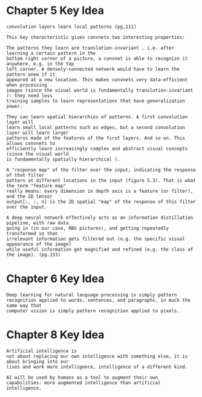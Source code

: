 # Chapter 5 Key Idea
    convolution layers learn local patterns (pg.111)
    
    This key characteristic gives convnets two interesting properties:
    
    The patterns they learn are translation-invariant , i.e. after learning a certain pattern in the
    bottom right corner of a picture, a convnet is able to recognize it anywhere, e.g. in the top
    left corner. A densely-connected network would have to learn the pattern anew if it
    appeared at a new location. This makes convnets very data-efficient when processing
    images (since the visual world is fundamentally translation-invariant ): they need less
    training samples to learn representations that have generalization power.
    
    They can learn spatial hierarchies of patterns. A first convolution layer will
    learn small local patterns such as edges, but a second convolution layer will learn larger
    patterns made of the features of the first layers. And so on. This allows convnets to
    efficiently learn increasingly complex and abstract visual concepts (since the visual world
    is fundamentally spatially hierarchical ).
    
    A "response map" of the filter over the input, indicating the response of that filter
    pattern at different locations in the input (figure 5.3). That is what the term "feature map"
    really means: every dimension in depth axis is a feature (or filter), and the 2D tensor
    output[:, :, n] is the 2D spatial "map" of the response of this filter over the input.

    A deep neural network effectively acts as an information distillation pipeline, with raw data
    going in (in our case, RBG pictures), and getting repeatedly transformed so that
    irrelevant information gets filtered out (e.g. the specific visual appearance of the image)
    while useful information get magnified and refined (e.g. the class of the image). (pg.153)

# Chapter 6 Key Idea
    Deep learning for natural language processing is simply pattern
    recognition applied to words, sentences, and paragraphs, in much the same way that
    computer vision is simply pattern recognition applied to pixels.

# Chapter 8 Key Idea
    Artificial intelligence is
    not about replacing our own intelligence with something else, it is about bringing into our
    lives and work more intelligence, intelligence of a different kind.
    
    AI will be used by humans as a tool to augment their own
    capabilities: more augmented intelligence than artificial intelligence.
